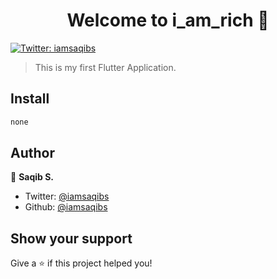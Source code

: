 <h1 align="center">Welcome to i_am_rich 👋</h1>
<p>
  <a href="https://twitter.com/iamsaqibs">
    <img alt="Twitter: iamsaqibs" src="https://img.shields.io/twitter/follow/iamsaqibs.svg?style=social" target="_blank" />
  </a>
</p>

> This is my first Flutter Application.

## Install

```sh
none
```

## Author

👤 **Saqib S.**

* Twitter: [@iamsaqibs](https://twitter.com/iamsaqibs)
* Github: [@iamsaqibs](https://github.com/iamsaqibs)

## Show your support

Give a ⭐️ if this project helped you!